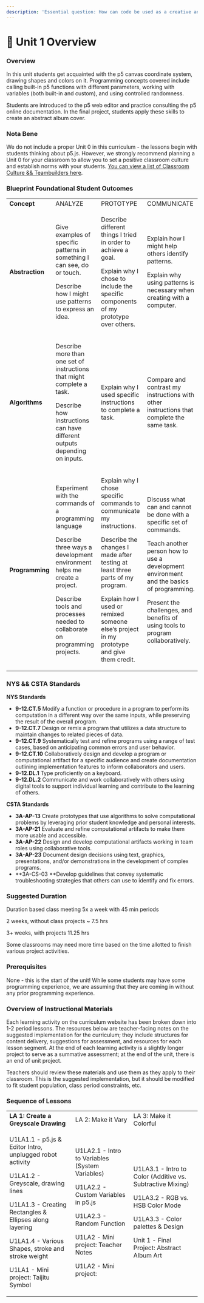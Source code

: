 ```yaml
---
description: 'Essential question: How can code be used as a creative and expressive medium?'
---
```


# 🔮 Unit 1 Overview

### Overview

In this unit students get acquainted with the p5 canvas coordinate system, drawing shapes and colors on it. Programming concepts covered include calling built-in p5 functions with different parameters, working with variables (both built-in and custom), and using controlled randomness.

Students are introduced to the p5 web editor and practice consulting the p5 online documentation. In the final project, students apply these skills to create an abstract album cover.

### Nota Bene

We do not include a proper Unit 0 in this curriculum - the lessons begin with students thinking about p5.js. However, we strongly recommend planning a Unit 0 for your classroom to allow you to set a positive classroom culture and establish norms with your students. [You can view a list of Classroom Culture && Teambuilders here](https://docs.google.com/document/d/1cLXMWff3uSPKi\_-tsr6VN4sFUA1tKlcO6wiuFGEPVJY/preview#bookmark=id.ch080nludxxm).

### Blueprint Foundational Student Outcomes

|                 |                                                                                                                                                                                                                                |                                                                                                                                                                                                                                                                   |                                                                                                                                                                                                                                                                  |
| --------------- | ------------------------------------------------------------------------------------------------------------------------------------------------------------------------------------------------------------------------------ | ----------------------------------------------------------------------------------------------------------------------------------------------------------------------------------------------------------------------------------------------------------------- | ---------------------------------------------------------------------------------------------------------------------------------------------------------------------------------------------------------------------------------------------------------------- |
| **Concept**     | ANALYZE                                                                                                                                                                                                                        | PROTOTYPE                                                                                                                                                                                                                                                         | COMMUNICATE                                                                                                                                                                                                                                                      |
| **Abstraction** | <p>Give examples of specific patterns in something I can see, do or touch.</p><p>Describe how I might use patterns to express an idea.</p>                                                                                     | <p>Describe different things I tried in order to achieve a goal.</p><p>Explain why I chose to include the specific components of my prototype over others.</p>                                                                                                    | <p>Explain how I might help others identify patterns.</p><p>Explain why using patterns is necessary when creating with a computer.</p>                                                                                                                           |
| **Algorithms**  | <p>Describe more than one set of instructions that might complete a task.</p><p>Describe how instructions can have different outputs depending on inputs.</p>                                                                  | Explain why I used specific instructions to complete a task.                                                                                                                                                                                                      | Compare and contrast my instructions with other instructions that complete the same task.                                                                                                                                                                        |
| **Programming** | <p>Experiment with the commands of a programming language</p><p>Describe three ways a development environment helps me create a project.</p><p>Describe tools and processes needed to collaborate on programming projects.</p> | <p>Explain why I chose specific commands to communicate my instructions.</p><p>Describe the changes I made after testing at least three parts of my program.</p><p>Explain how I used or remixed someone else’s project in my prototype and give them credit.</p> | <p>Discuss what can and cannot be done with a specific set of commands.</p><p>Teach another person how to use a development environment and the basics of programming.</p><p>Present the challenges, and benefits of using tools to program collaboratively.</p> |

### NYS && CSTA Standards

**NYS Standards**

* **9-12.CT.5** Modify a function or procedure in a program to perform its computation in a different way over the same inputs, while preserving the result of the overall program.
* **9-12.CT.7** Design or remix a program that utilizes a data structure to maintain changes to related pieces of data.
* **9-12.CT.9** Systematically test and refine programs using a range of test cases, based on anticipating common errors and user behavior.
* **9-12.CT.10** Collaboratively design and develop a program or computational artifact for a specific audience and create documentation outlining implementation features to inform collaborators and users.
* **9-12.DL.1** Type proficiently on a keyboard.
* **9-12.DL.2** Communicate and work collaboratively with others using digital tools to support individual learning and contribute to the learning of others.

**CSTA Standards**

* **3A-AP-13** Create prototypes that use algorithms to solve computational problems by leveraging prior student knowledge and personal interests.
* **3A-AP-21** Evaluate and refine computational artifacts to make them more usable and accessible.
* **3A-AP-22** Design and develop computational artifacts working in team roles using collaborative tools.
* **3A-AP-23** Document design decisions using text, graphics, presentations, and/or demonstrations in the development of complex programs.
* \*\*3A-CS-03 \*\*Develop guidelines that convey systematic troubleshooting strategies that others can use to identify and fix errors.

### Suggested Duration

Duration based class meeting 5x a week with 45 min periods

2 weeks, without class projects \~ 7.5 hrs

3+ weeks, with projects 11.25 hrs

Some classrooms may need more time based on the time allotted to finish various project activities.

### Prerequisites

None - this is the start of the unit! While some students may have some programming experience, we are assuming that they are coming in without any prior programming experience.

### Overview of Instructional Materials

Each learning activity on the curriculum website has been broken down into 1-2 period lessons. The resources below are teacher-facing notes on the suggested implementation for the curriculum; they include structures for content delivery, suggestions for assessment, and resources for each lesson segment. At the end of each learning activity is a slightly longer project to serve as a summative assessment; at the end of the unit, there is an end of unit project.

Teachers should review these materials and use them as they apply to their classroom. This is the suggested implementation, but it should be modified to fit student population, class period constraints, etc.

### Sequence of Lessons

|                                                                                                                                                                                                                                                                                                          |                                                                                                                                                                                                        |                                                                                                                                                                                                                    |
| -------------------------------------------------------------------------------------------------------------------------------------------------------------------------------------------------------------------------------------------------------------------------------------------------------- | ------------------------------------------------------------------------------------------------------------------------------------------------------------------------------------------------------ | ------------------------------------------------------------------------------------------------------------------------------------------------------------------------------------------------------------------ |
| **LA 1: Create a Greyscale Drawing**                                                                                                                                                                                                                                                                     | LA 2: Make it Vary                                                                                                                                                                                     | LA 3: Make it Colorful                                                                                                                                                                                             |
| <p>U1LA1.1 - p5.js &#x26; Editor Intro, unplugged robot activity<br></p><p>U1LA1.2 - Greyscale, drawing lines<br></p><p>U1LA1.3 - Creating Rectangles &#x26; Ellipses along layering<br></p><p>U1LA1.4 - Various Shapes, stroke and stroke weight<br></p><p>U1LA1 - Mini project: Taijitu Symbol<br></p> | <p>U1LA2.1 - Intro to Variables (System Variables)</p><p>U1LA2.2 - Custom Variables in p5.js</p><p>U1LA2.3 - Random Function</p><p>U1LA2 - Mini project: Teacher Notes</p><p>U1LA2 - Mini project:</p> | <p>U1LA3.1 - Intro to Color (Additive vs. Subtractive Mixing)<br></p><p>U1LA3.2 - RGB vs. HSB Color Mode<br></p><p>U1LA3.3 - Color palettes &#x26; Design<br></p><p>Unit 1 - Final Project: Abstract Album Art</p> |
